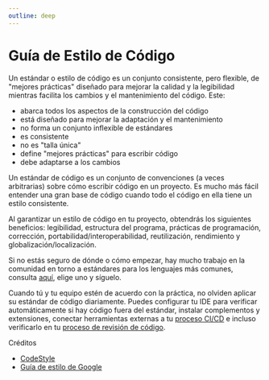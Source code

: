 ```yaml
---
outline: deep
---
```


# Guía de Estilo de Código

Un estándar o estilo de código es un conjunto consistente, pero flexible, de "mejores prácticas" diseñado para mejorar la calidad y la legibilidad mientras facilita los cambios y el mantenimiento del código. Este:

- abarca todos los aspectos de la construcción del código
- está diseñado para mejorar la adaptación y el mantenimiento
- no forma un conjunto inflexible de estándares
- es consistente
- no es "talla única"
- define "mejores prácticas" para escribir código
- debe adaptarse a los cambios

Un estándar de código es un conjunto de convenciones (a veces arbitrarias) sobre cómo escribir código en un proyecto. Es mucho más fácil entender una gran base de código cuando todo el código en ella tiene un estilo consistente.

Al garantizar un estilo de código en tu proyecto, obtendrás los siguientes beneficios: legibilidad, estructura del programa, prácticas de programación, corrección, portabilidad/interoperabilidad, reutilización, rendimiento y globalización/localización.

Si no estás seguro de dónde o cómo empezar, hay mucho trabajo en la comunidad en torno a estándares para los lenguajes más comunes, consulta [aquí](https://google.github.io/styleguide/), elige uno y síguelo.

Cuando tú y tu equipo estén de acuerdo con la práctica, no olviden aplicar su estándar de código diariamente. Puedes configurar tu IDE para verificar automáticamente si hay código fuera del estándar, instalar complementos y extensiones, conectar herramientas externas a tu [proceso CI/CD](ci-cd.md) e incluso verificarlo en tu [proceso de revisión de código](code-review.md).

Créditos

- [CodeStyle](https://codestyle.co)
- [Guía de estilo de Google](https://google.github.io/styleguide/)
